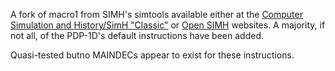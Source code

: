 A fork of macro1 from SIMH's simtools available either at the [Computer Simulation and History/SimH "Classic"](https://simh.trailing-edge.com) or [Open SIMH](https://opensimh.org) websites.  A majority, if not all, of the PDP-1D's default instructions have been added.

Quasi-tested butno MAINDECs appear to exist for these instructions.
